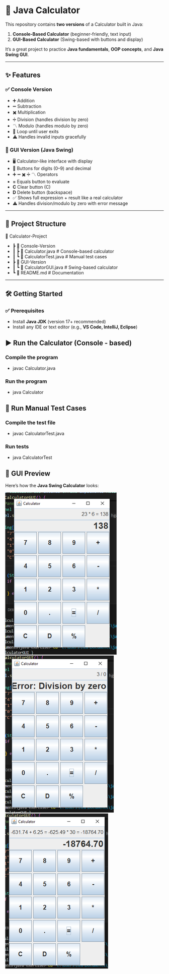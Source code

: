 # 🧮 Java Calculator

This repository contains **two versions** of a Calculator built in Java:  
1. **Console-Based Calculator** (beginner-friendly, text input)  
2. **GUI-Based Calculator** (Swing-based with buttons and display)  

It’s a great project to practice **Java fundamentals**, **OOP concepts**, and **Java Swing GUI**.

---

## ✨ Features

### ✅ Console Version
- ➕ Addition  
- ➖ Subtraction  
- ✖️ Multiplication  
- ➗ Division (handles division by zero)  
- 〽️ Modulo (handles modulo by zero)  
- 🔄 Loop until user exits  
- ⚠️ Handles invalid inputs gracefully  

### 🎨 GUI Version (Java Swing)
- 🖥️ Calculator-like interface with display  
- 🔢 Buttons for digits (0–9) and decimal  
- ➕ ➖ ✖️ ➗ 〽️ Operators  
- **=** Equals button to evaluate  
- **C** Clear button (C)  
- **D** Delete button (backspace)  
- ✅ Shows full expression + result like a real calculator  
- ⚠️ Handles division/modulo by zero with error message  

---

## 📂 Project Structure  

📁 Calculator-Project
- ┣ 📂 Console-Version
- ┃ ┣ 📜 Calculator.java # Console-based calculator
- ┃ ┗ 📜 CalculatorTest.java # Manual test cases
- ┣ 📂 GUI-Version
- ┃ ┗ 📜 CalculatorGUI.java # Swing-based calculator
- ┗ 📜 README.md # Documentation

---
## 🛠️ Getting Started  

### ✅ Prerequisites  
- Install **Java JDK** (version 17+ recommended)  
- Install any IDE or text editor (e.g., **VS Code, IntelliJ, Eclipse**)  

## ▶️ Run the Calculator  (Console - based)
### Compile the program
- javac Calculator.java

### Run the program
- java Calculator

## 🧪 Run Manual Test Cases
### Compile the test file
- javac CalculatorTest.java

### Run tests
- java CalculatorTest
  
## 🎨 GUI Preview  

Here’s how the **Java Swing Calculator** looks:  

![GUI Calculator](GUI%20-%20version/image_1.png)  ![GUI Calculator](GUI%20-%20version/image_2.png)  ![GUI Calculator](GUI%20-%20version/image_3.png)




